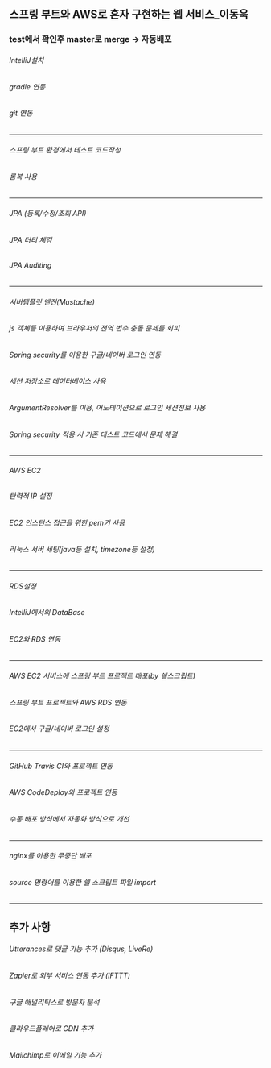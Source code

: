 ## 스프링 부트와 AWS로 혼자 구현하는 웹 서비스_이동욱

### test에서 확인후 master로 merge -> 자동배포


###### IntelliJ설치

###### gradle 연동

###### git 연동

-------------------

###### 스프링 부트 환경에서 테스트 코드작성

###### 롬복 사용

--------------------

###### JPA (등록/수정/조회 API)

###### JPA 더티 체킹

###### JPA Auditing

--------------------

###### 서버템플릿 엔진(Mustache)

###### js 객체를 이용하여 브라우저의 전역 번수 충돌 문제를 회피

###### Spring security를 이용한 구글/네이버 로그인 연동

###### 세션 저장소로 데이터베이스 사용

###### ArgumentResolver를 이용, 어노테이션으로 로그인 세션정보 사용

###### Spring security 적용 시 기존 테스트 코드에서 문제 해결

--------------------

###### AWS EC2

###### 탄력적 IP 설정

###### EC2 인스턴스 접근을 위한 pem키 사용

###### 리눅스 서버 세팅(java등 설치, timezone등 설정)

--------------------

###### RDS설정

###### IntelliJ에서의 DataBase

###### EC2와 RDS 연동

--------------------

###### AWS EC2 서비스에 스프링 부트 프로젝트 배포(by 쉘스크립트)

###### 스프링 부트 프로젝트와 AWS RDS 연동

###### EC2에서 구글/네이버 로그인 설정

--------------------

###### GitHub Travis CI와 프로젝트 연동

###### AWS CodeDeploy와 프로젝트 연동

###### 수동 배포 방식에서 자동화 방식으로 개선

--------------------

###### nginx를 이용한 무중단 배포

###### source 명령어를 이용한 쉘 스크립트 파일 import





------------------------------------------------

## 추가 사항

###### Utterances로 댓글 기능 추가 (Disqus, LiveRe)

###### Zapier로 외부 서비스 연동 추가 (IFTTT)

###### 구글 애널리틱스로 방문자 분석

###### 클라우드플레어로 CDN 추가

###### Mailchimp로 이메일 기능 추가





